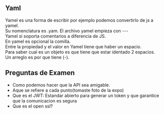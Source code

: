 ## Yaml
Yamel es una forma de escribir por ejemplo podemos convertirlo de js a yamel.  
Su nomenclatura es .yam.
El archivo yamel empieza con ---  
Yamel si soporta comentarios a diferencia de JS.  
En yamel es opcional la comilla.  
Entre la propiedad y el valor en Yamel tiene que haber un espacio.  
Para saber cual es un objeto es que tiene que estar identado 2 espacios.  
Un arreglo es por que tiene (-).  


## Preguntas de Examen
- Como podemos hacer que la API sea amigable.  
- Aque se refiere a cada punto(tomaste foto de la expo)
- Que es el JWT: Estandar abierto para generar un token y que garantice que la comunicacion es segura
- Que es el open ssl?